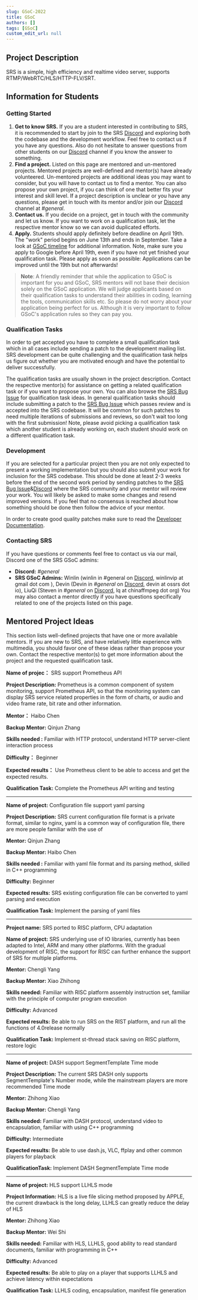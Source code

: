 ```yaml
---
slug: GSoC-2022
title: GSoC
authors: []
tags: [GSoC]
custom_edit_url: null
---
```


## Project Description

SRS is a simple, high efficiency and realtime video server, supports RTMP/WebRTC/HLS/HTTP-FLV/SRT.

## Information for Students

### Getting Started

1. **Get to know SRS.** If you are a student interested in contributing to SRS, it is recommended to start by join to the SRS [Discord](https://discord.gg/DfJFjpxmC7) and exploring both the codebase and the development workflow. Feel free to contact us if you have any questions. Also do not hesitate to answer questions from other students on our [Discord](https://discord.gg/DfJFjpxmC7) channel if you know the answer to something.
2. **Find a project.** Listed on this page are mentored and un-mentored projects. Mentored projects are well-defined and mentor(s) have already volunteered. Un-mentored projects are additional ideas you may want to consider, but you will have to contact us to find a mentor. You can also propose your own project, if you can think of one that better fits your interest and skill level. If a project description is unclear or you have any questions, please get in touch with its mentor and/or join our [Discord](https://discord.gg/DfJFjpxmC7) channel at *#general*.
3. **Contact us.** If you decide on a project, get in touch with the community and let us know. If you want to work on a qualification task, let the respective mentor know so we can avoid duplicated efforts.
4. **Apply.** Students should apply definitely before deadline on April 19th. The "work" period begins on June 13th and ends in September. Take a look at [​](https://developers.google.com/open-source/gsoc/timeline)[GSoC timeline](https://developers.google.com/open-source/gsoc/timeline) for additional information. Note, make sure you apply to Google before April 19th, even if you have not yet finished your qualification task. Please apply as soon as possible: Applications can be improved until the 19th but not afterwards!


> **Note**: A friendly reminder that while the application to GSoC is important for you and GSoC, SRS mentors will not base their decision solely on the GSoC application. We will judge applicants based on their qualification tasks to understand their abilities in coding, learning the tools, communication skills etc. So please do not worry about your application being perfect for us. Although it is very important to follow GSoC's application rules so they can pay you.

### Qualification Tasks

In order to get accepted you have to complete a small qualification task which in all cases include sending a patch to the development mailing list. SRS development can be quite challenging and the qualification task helps us figure out whether you are motivated enough and have the potential to deliver successfully.

The qualification tasks are usually shown in the project description. Contact the respective mentor(s) for assistance on getting a related qualification task or if you want to propose your own. You can also browse the [SRS Bug Issue](https://github.com/ossrs/srs) for qualification task ideas. In general qualification tasks should include submitting a patch to the [SRS Bug Issue](https://github.com/ossrs/srs) which passes review and is accepted into the SRS codebase. It will be common for such patches to need multiple iterations of submissions and reviews, so don't wait too long with the first submission! Note, please avoid picking a qualification task which another student is already working on, each student should work on a different qualification task.

### Development

If you are selected for a particular project then you are not only expected to present a working implementation but you should also submit your work for inclusion for the SRS codebase. This should be done at least 2-3 weeks before the end of the second work period by sending patches to the [SRS Bug Issue](https://github.com/ossrs/srs)&[Discord](https://discord.gg/DfJFjpxmC7) where the SRS community and your mentor will review your work. You will likely be asked to make some changes and resend improved versions. If you feel that no consensus is reached about how something should be done then follow the advice of your mentor.

In order to create good quality patches make sure to read the [Developer Documentation](https://github.com/ossrs/srs/wiki/v4_EN_Home#getting-started).

### Contacting SRS

If you have questions or comments feel free to contact us via our mail, Discord one of the SRS GSoC admins:

* **Discord:** *#general*
* **SRS GSoC Admins:** Winlin (winlin in #general on [Discord](https://discord.gg/DfJFjpxmC7), winlinvip at gmail dot com ), Devin (Devin in *#general* on [Discord](https://discord.gg/DfJFjpxmC7), devin at ossrs dot io), LiuQi (Steven in *#general* on [Discord](https://discord.gg/DfJFjpxmC7), lq at chinaffmpeg dot org)
You may also contact a mentor directly if you have questions specifically related to one of the projects listed on this page.

## Mentored Project Ideas

This section lists well-defined projects that have one or more available mentors. If you are new to SRS, and have relatively little experience with multimedia, you should favor one of these ideas rather than propose your own. Contact the respective mentor(s) to get more information about the project and the requested qualification task.

**Name of projec：** SRS support Prometheus API

**Project Description:** Prometheus is a common component of system monitoring, support Prometheus API, so that the monitoring system can display SRS service related properties in the form of charts, or audio and video frame rate, bit rate and other information.

**Mentor：** Haibo Chen

**Backup Mentor:** Qinjun Zhang

**Skills needed :** Familiar with HTTP protocol, understand HTTP server-client interaction process

**Difficulty：** Beginner

**Expected results：** Use Prometheus client to be able to access and get the expected results.

**Qualification Task:** Complete the Prometheus API writing and testing

---

**Name of project:**  Configuration file support yaml parsing

**Project Description:** SRS current configuration file format is a private format, similar to nginx, yaml is a common way of configuration file, there are more people familiar with the use of

**Mentor:** Qinjun Zhang

**Backup Mentor:** Haibo Chen

**Skills needed :** Familiar with yaml file format and its parsing method, skilled in C++ programming

**Difficulty:** Beginner

**Expected results:** SRS existing configuration file can be converted to yaml parsing and execution

**Qualification Task:** Implement the parsing of yaml files

---

**Project name:** SRS ported to RISC platform, CPU adaptation

**Name of project:** SRS underlying use of IO libraries, currently has been adapted to Intel, ARM and many other platforms. With the gradual development of RISC, the support for RISC can further enhance the support of SRS for multiple platforms.

**Mentor:** Chengli Yang

**Backup Mentor:** Xiao Zhihong

**Skills needed:** Familiar with RISC platform assembly instruction set, familiar with the principle of computer program execution

**Difficulty:** Advanced

**Expected results:** Be able to run SRS on the RIST platform, and run all the functions of 4.0release normally

**Qualification Task:** Implement st-thread stack saving on RISC platform, restore logic

---

**Name of project:** DASH support SegmentTemplate Time mode

**Project Description:** The current SRS DASH only supports SegmentTemplate's Number mode, while the mainstream players are more recommended Time mode

**Mentor:** Zhihong Xiao

**Backup Mentor:** Chengli Yang

**Skills needed:** Familiar with DASH protocol, understand video to encapsulation, familiar with using C++ programming

**Difficulty:** Intermediate

**Expected results:** Be able to use dash.js, VLC, ffplay and other common players for playback

**QualificationTask:** Implement DASH SegmentTemplate Time mode

---

**Name of project:** HLS support LLHLS mode

**Project Information:** HLS is a live file slicing method proposed by APPLE, the current drawback is the long delay, LLHLS can greatly reduce the delay of HLS

**Mentor:** Zhihong Xiao

**Backup Mentor:** Wei Shi

**Skills needed:** Familiar with HLS, LLHLS, good ability to read standard documents, familiar with programming in C++

**Difficulty:** Advanced

**Expected results:** Be able to play on a player that supports LLHLS and achieve latency within expectations

**Qualification Task:** LLHLS coding, encapsulation, manifest file generation